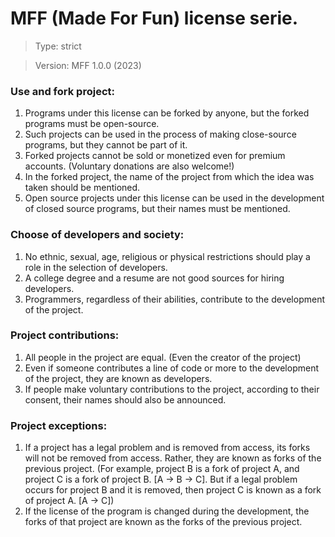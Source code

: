 # MFF (Made For Fun) license serie.
> Type: strict

> Version: MFF 1.0.0 (2023)

### Use and fork project:
1. Programs under this license can be forked by anyone, but the forked programs must be open-source.
2. Such projects can be used in the process of making close-source programs, but they cannot be part of it.
3. Forked projects cannot be sold or monetized even for premium accounts. (Voluntary donations are also welcome!)
4. In the forked project, the name of the project from which the idea was taken should be mentioned.
5. Open source projects under this license can be used in the development of closed source programs, but their names must be mentioned.

### Choose of developers and society:
1. No ethnic, sexual, age, religious or physical restrictions should play a role in the selection of developers.
2. A college degree and a resume are not good sources for hiring developers.
3. Programmers, regardless of their abilities, contribute to the development of the project.

### Project contributions:
1. All people in the project are equal. (Even the creator of the project)
2. Even if someone contributes a line of code or more to the development of the project, they are known as developers.
3. If people make voluntary contributions to the project, according to their consent, their names should also be announced.

### Project exceptions:
1. If a project has a legal problem and is removed from access, its forks will not be removed from access. Rather, they are known as forks of the previous project. (For example, project B is a fork of project A, and project C is a fork of project B. [A -> B -> C]. But if a legal problem occurs for project B and it is removed, then project C is known as a fork of project A. [A -> C])
2. If the license of the program is changed during the development, the forks of that project are known as the forks of the previous project.
